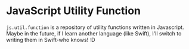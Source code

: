 # JavaScript Utility Function

`js.util.function` is a repository of utility functions written in Javascript. Maybe in the future, if I learn another language (like Swift), I'll switch to writing them in Swift-who knows! :D
